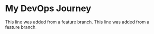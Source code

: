 # My DevOps Journey
This line was added from a feature branch.
This line was added from a feature branch.
